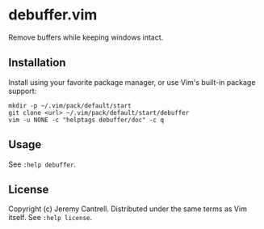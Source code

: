 # debuffer.vim

Remove buffers while keeping windows intact.

## Installation

Install using your favorite package manager, or use Vim's built-in
package support:

```
mkdir -p ~/.vim/pack/default/start
git clone <url> ~/.vim/pack/default/start/debuffer
vim -u NONE -c "helptags debuffer/doc" -c q
```

## Usage

See `:help debuffer`.

## License

Copyright (c) Jeremy Cantrell. Distributed under the same terms as Vim
itself. See `:help license`.
